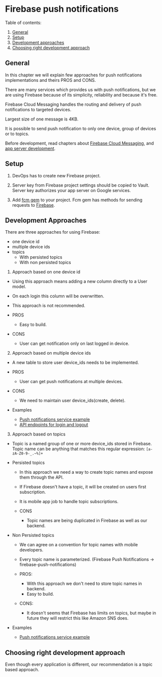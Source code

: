 # Firebase push notifications

Table of contents:

1. [General](#general)
2. [Setup](#setup)
3. [Development approaches](#development-approaches)
4. [Choosing right development approach](#choosing-development-approach)

## General
In this chapter we will explain few approaches for push notifications implementations and theirs PROS and CONS.

There are many services which provides us with push notifications, but we are using Firebase because of its simplicity, reliability and because it's free.

Firebase Cloud Messaging handles the routing and delivery of push notifications to targeted devices.

Largest size of one message is 4KB.

It is possible to send push notification to only one device, group of devices or to topics.

Before development, read chapters about [Firebase Cloud Messaging](https://firebase.google.com/docs/cloud-messaging/), and [app server development](https://firebase.google.com/docs/cloud-messaging/server).

## Setup
1. DevOps has to create new Firebase project.

2. Server key from Firebase project settings should be copied to Vault. Server key authorizes your app server on Google services.

3. Add [fcm gem](https://github.com/spacialdb/fcm) to your project. Fcm gem has methods for sending requests to [Firebase](https://firebase.google.com/docs/cloud-messaging/send-message).

## Development Approaches
There are three approaches for using Firebase:

  * one device id
  * multiple device ids
  * topics
    * With persisted topics
    * With non persisted topics


1. Approach based on one device id
 * Using this approach means adding a new column directly to a User model.
 * On each login this column will be overwritten.
 * This approach is not recommended.

 * PROS
    * Easy to build.

 * CONS
    * User can get notification only on last logged in device.

2. Approach based on multiple device ids

  * A new table to store user device_ids needs to be implemented.

  * PROS
    * User can get push notifications at multiple devices.

  * CONS
    * We need to maintain user device_ids(create, delete).

  * Examples
    * [Push notifications service example](https://gist.github.com/fkuster/9cc5e19a59dc5bf11a35acc383ada01e)
    * [API endpoints for login and logout](https://gist.github.com/fkuster/3654620f0f5b40fea2834cd21238f6ac)

3. Approach based on topics

  * Topic is a named group of one or more device_ids stored in Firebase. Topic name can be anything that matches this regular expression: `[a-zA-Z0-9-_.~%]+`

  * Persisted topics
    * In this approach we need a way to create topic names and expose them through the API.
    * If Firebase doesn't have a topic, it will be created on users first subscription.
    * It is mobile app job to handle topic subscriptions.

    * CONS
      * Topic names are being duplicated in Firebase as well as our backend.

  * Non Persisted topics
    * We can agree on a convention for topic names with mobile developers.
    * Every topic name is parameterized. (Firebase Push Notifications -> firebase-push-notifications)

    * PROS:
      * With this approach we don't need to store topic names in backend.
      * Easy to build.

    * CONS:
      * It doesn't seems that Firebase has limits on topics, but maybe in future they will restrict this like Amazon SNS does.
  * Examples
    * [Push notifications service example](https://gist.github.com/fkuster/9cc5e19a59dc5bf11a35acc383ada01e)

## Choosing right development approach
Even though every application is different, our recommendation is a topic based approach.
